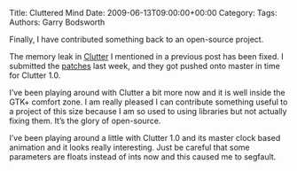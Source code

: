 Title: Cluttered Mind
Date: 2009-06-13T09:00:00+00:00
Category: 
Tags: 
Authors: Garry Bodsworth

Finally, I have contributed something back to an open-source project.

The memory leak in [Clutter][1] I mentioned in a previous post has been fixed. I submitted the [patches][2] last week, and they got pushed onto master in time for Clutter 1.0.

I&#8217;ve been playing around with Clutter a bit more now and it is well inside the GTK+ comfort zone. I am really pleased I can contribute something useful to a project of this size because I am so used to using libraries but not actually fixing them. It&#8217;s the glory of open-source.

I&#8217;ve been playing around a little with Clutter 1.0 and its master clock based animation and it looks really interesting. Just be careful that some parameters are floats instead of ints now and this caused me to segfault.

 [1]: http://www.clutter-project.org
 [2]: http://bugzilla.openedhand.com/show_bug.cgi?id=1640